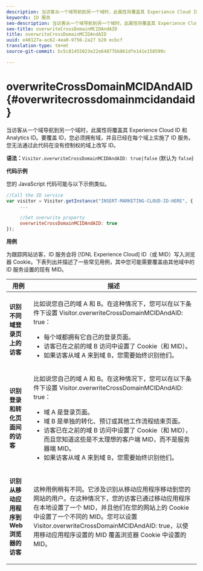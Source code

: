 ```yaml
---
description: 当访客从一个域导航到另一个域时，此属性将覆盖其 Experience Cloud ID 和 Analytics ID。要覆盖 ID，您必须拥有域，并且已经在每个域上实施了 ID 服务。您无法通过此代码在没有控制权的域上改写 ID。
keywords: ID 服务
seo-description: 当访客从一个域导航到另一个域时，此属性将覆盖其 Experience Cloud ID 和 Analytics ID。要覆盖 ID，您必须拥有域，并且已经在每个域上实施了 ID 服务。您无法通过此代码在没有控制权的域上改写 ID。
seo-title: overwriteCrossDomainMCIDAndAID
title: overwriteCrossDomainMCIDAndAID
uuid: e48127a-ac62-4ea0-9756-2a27 b20 ecbcf
translation-type: tm+mt
source-git-commit: bc5c81455023e22e64877bb861dfe141e158599c

---
```



# overwriteCrossDomainMCIDAndAID{#overwritecrossdomainmcidandaid}

当访客从一个域导航到另一个域时，此属性将覆盖其 Experience Cloud ID 和 Analytics ID。要覆盖 ID，您必须拥有域，并且已经在每个域上实施了 ID 服务。您无法通过此代码在没有控制权的域上改写 ID。

**语法：**`Visitor.overwriteCrossDomainMCIDAndAID: true|false` (默认为 `false`)

**代码示例**

您的 JavaScript 代码可能与以下示例类似。

```js
//Call the ID service 
var visitor = Visitor.getInstance("INSERT-MARKETING-CLOUD-ID-HERE", { 
     ... 
 
     //Set overwrite property 
     overwriteCrossDomainMCIDAndAID: true 
}); 
```

**用例**

为跟踪网站访客，ID 服务会将 [!DNL Experience Cloud] ID（或 MID）写入浏览器 Cookie。下表列出并描述了一些常见用例，其中您可能需要覆盖由其他域中的 ID 服务设置的现有 MID。

<table id="table_FC1AF6551D6646E0BF1C4FB7C1316EBB"> 
 <thead> 
  <tr> 
   <th colname="col1" class="entry"> 用例 </th> 
   <th colname="col2" class="entry"> 描述 </th> 
  </tr> 
 </thead>
 <tbody> 
  <tr> 
   <td colname="col1"> <p> <b>识别不同域登录页上的访客</b> </p> </td> 
   <td colname="col2"> <p>比如说您自己的域 A 和 B。在这种情况下，您可以在以下条件下设置 <span class="codeph">Visitor.overwriteCrossDomainMCIDAndAID: true</span>： </p> <p> 
     <ul id="ul_FB4704BFE7134F1688E34BF1A36627B7"> 
      <li id="li_FF71FD1FB9DD4702B675A140FAD2B481">每个域都拥有它自己的登录页面。 </li> 
      <li id="li_78F75469D32D473B93148B46D35E67F1">访客已在之前的域 B 访问中设置了 Cookie（和 MID）。 </li> 
      <li id="li_305CE5138EEB43D3BF9CE38D1E7FFA04">如果访客从域 A 来到域 B，您需要始终识别他们。 </li> 
     </ul> </p> </td> 
  </tr> 
  <tr> 
   <td colname="col1"> <p> <b>识别登录和转化页面间的访客</b> </p> </td> 
   <td colname="col2"> <p>比如说您自己的域 A 和 B。在这种情况下，您可以在以下条件下设置 <span class="codeph">Visitor.overwriteCrossDomainMCIDAndAID: true</span>： </p> 
    <ul id="ul_7BEBFD523A2F47AFB6963536E43692D0"> 
     <li id="li_71586080489340E2A6C0B263F231E3DE">域 A 是登录页面。 </li> 
     <li id="li_4E3D3CB380EE4F1BAC4CD752194AE8DE">域 B 是单独的转化、预订或其他工作流程结束页面。 </li> 
     <li id="li_FB393B16CFAC4D2D9B2328EBA4573C1A">访客已在之前的域 B 访问中设置了 Cookie（和 MID），而且您知道这些是不太理想的客户端 MID，而不是服务器端 MID。 </li> 
     <li id="li_36FC138530A4476A995C0F9FD73C41DE">如果访客从域 A 来到域 B，您需要始终识别他们。 </li> 
    </ul> </td> 
  </tr> 
  <tr> 
   <td colname="col1"> <p> <b>识别从移动应用程序到 Web 浏览器的访客</b> </p> </td> 
   <td colname="col2"> <p>这种用例稍有不同。它涉及识别从移动应用程序移动到您的网站的用户。在这种情况下，您的访客已通过移动应用程序在本地设置了一个 MID，并且他们在您的网站上的 Cookie 中设置了一个不同的 MID。您可以设置 <span class="codeph">Visitor.overwriteCrossDomainMCIDAndAID: true</span>，以使用移动应用程序设置的 MID 覆盖浏览器 Cookie 中设置的 MID。 </p> </td> 
  </tr> 
 </tbody> 
</table>

